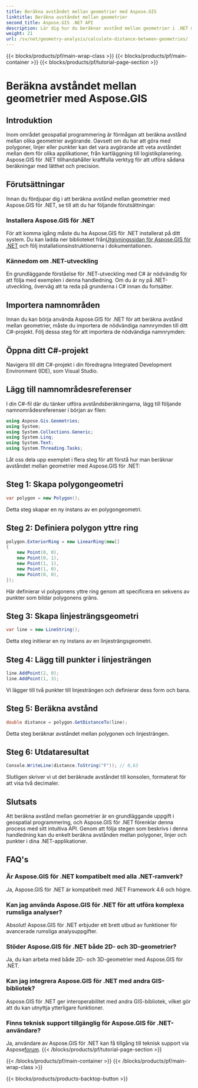 ```yaml
---
title: Beräkna avståndet mellan geometrier med Aspose.GIS
linktitle: Beräkna avståndet mellan geometrier
second_title: Aspose.GIS .NET API
description: Lär dig hur du beräknar avstånd mellan geometrier i .NET med Aspose.GIS. Steg-för-steg guide med kodexempel. Förbättra dina geospatiala applikationer.
weight: 21
url: /sv/net/geometry-analysis/calculate-distance-between-geometries/
---
```


{{< blocks/products/pf/main-wrap-class >}}
{{< blocks/products/pf/main-container >}}
{{< blocks/products/pf/tutorial-page-section >}}

# Beräkna avståndet mellan geometrier med Aspose.GIS

## Introduktion
Inom området geospatial programmering är förmågan att beräkna avstånd mellan olika geometrier avgörande. Oavsett om du har att göra med polygoner, linjer eller punkter kan det vara avgörande att veta avståndet mellan dem för olika applikationer, från kartläggning till logistikplanering. Aspose.GIS för .NET tillhandahåller kraftfulla verktyg för att utföra sådana beräkningar med lätthet och precision.
## Förutsättningar
Innan du fördjupar dig i att beräkna avstånd mellan geometrier med Aspose.GIS för .NET, se till att du har följande förutsättningar:
### Installera Aspose.GIS för .NET
 För att komma igång måste du ha Aspose.GIS för .NET installerat på ditt system. Du kan ladda ner biblioteket från[Utgivningssidan för Aspose.GIS för .NET](https://releases.aspose.com/gis/net/) och följ installationsinstruktionerna i dokumentationen.
### Kännedom om .NET-utveckling
En grundläggande förståelse för .NET-utveckling med C# är nödvändig för att följa med exemplen i denna handledning. Om du är ny på .NET-utveckling, överväg att ta reda på grunderna i C# innan du fortsätter.

## Importera namnområden
Innan du kan börja använda Aspose.GIS för .NET för att beräkna avstånd mellan geometrier, måste du importera de nödvändiga namnrymden till ditt C#-projekt. Följ dessa steg för att importera de nödvändiga namnrymden:
## Öppna ditt C#-projekt
Navigera till ditt C#-projekt i din föredragna Integrated Development Environment (IDE), som Visual Studio.
## Lägg till namnområdesreferenser
I din C#-fil där du tänker utföra avståndsberäkningarna, lägg till följande namnområdesreferenser i början av filen:
```csharp
using Aspose.Gis.Geometries;
using System;
using System.Collections.Generic;
using System.Linq;
using System.Text;
using System.Threading.Tasks;
```

Låt oss dela upp exemplet i flera steg för att förstå hur man beräknar avståndet mellan geometrier med Aspose.GIS för .NET:
## Steg 1: Skapa polygongeometri
```csharp
var polygon = new Polygon();
```
Detta steg skapar en ny instans av en polygongeometri.
## Steg 2: Definiera polygon yttre ring
```csharp
polygon.ExteriorRing = new LinearRing(new[]
{
    new Point(0, 0),
    new Point(0, 1),
    new Point(1, 1),
    new Point(1, 0),
    new Point(0, 0),
});
```
Här definierar vi polygonens yttre ring genom att specificera en sekvens av punkter som bildar polygonens gräns.
## Steg 3: Skapa linjesträngsgeometri
```csharp
var line = new LineString();
```
Detta steg initierar en ny instans av en linjesträngsgeometri.
## Steg 4: Lägg till punkter i linjesträngen
```csharp
line.AddPoint(2, 0);
line.AddPoint(1, 3);
```
Vi lägger till två punkter till linjesträngen och definierar dess form och bana.
## Steg 5: Beräkna avstånd
```csharp
double distance = polygon.GetDistanceTo(line);
```
Detta steg beräknar avståndet mellan polygonen och linjesträngen.
## Steg 6: Utdataresultat
```csharp
Console.WriteLine(distance.ToString("F")); // 0,63
```
Slutligen skriver vi ut det beräknade avståndet till konsolen, formaterat för att visa två decimaler.

## Slutsats
Att beräkna avstånd mellan geometrier är en grundläggande uppgift i geospatial programmering, och Aspose.GIS för .NET förenklar denna process med sitt intuitiva API. Genom att följa stegen som beskrivs i denna handledning kan du enkelt beräkna avstånden mellan polygoner, linjer och punkter i dina .NET-applikationer.
## FAQ's
### Är Aspose.GIS för .NET kompatibelt med alla .NET-ramverk?
Ja, Aspose.GIS för .NET är kompatibelt med .NET Framework 4.6 och högre.
### Kan jag använda Aspose.GIS för .NET för att utföra komplexa rumsliga analyser?
Absolut! Aspose.GIS för .NET erbjuder ett brett utbud av funktioner för avancerade rumsliga analysuppgifter.
### Stöder Aspose.GIS för .NET både 2D- och 3D-geometrier?
Ja, du kan arbeta med både 2D- och 3D-geometrier med Aspose.GIS för .NET.
### Kan jag integrera Aspose.GIS för .NET med andra GIS-bibliotek?
Aspose.GIS för .NET ger interoperabilitet med andra GIS-bibliotek, vilket gör att du kan utnyttja ytterligare funktioner.
### Finns teknisk support tillgänglig för Aspose.GIS för .NET-användare?
 Ja, användare av Aspose.GIS för .NET kan få tillgång till teknisk support via Aspose[forum](https://forum.aspose.com/c/gis/33).
{{< /blocks/products/pf/tutorial-page-section >}}

{{< /blocks/products/pf/main-container >}}
{{< /blocks/products/pf/main-wrap-class >}}

{{< blocks/products/products-backtop-button >}}

